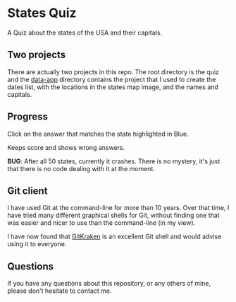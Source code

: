 # States Quiz

A Quiz about the states of the USA and their capitals.

## Two projects

There are actually two projects in this repo. The root directory is the quiz
and the [data-app](/data-app) directory contains the project that I used to
create the dates list, with the locations in the states map image, and the
names and capitals.

## Progress

Click on the answer that matches the state highlighted in Blue.

Keeps score and shows wrong answers.

**BUG**: After all 50 states, currently it crashes. There is no mystery,
it's just that there is no code dealing with it at the moment.

## Git client

I have used Git at the command-line for more than 10 years.
Over that time, I have tried many different graphical shells for Git,
without finding one that was easier and nicer to use than the command-line
(in my view).

I have now found that [GitKraken](https://www.gitkraken.com) is an excellent
Git shell and would advise using it to everyone.

## Questions

If you have any questions about this repository, or any others of mine, please
don't hesitate to contact me.
